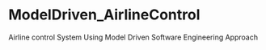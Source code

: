 # ModelDriven_AirlineControl
Airline control System Using Model Driven Software Engineering Approach
